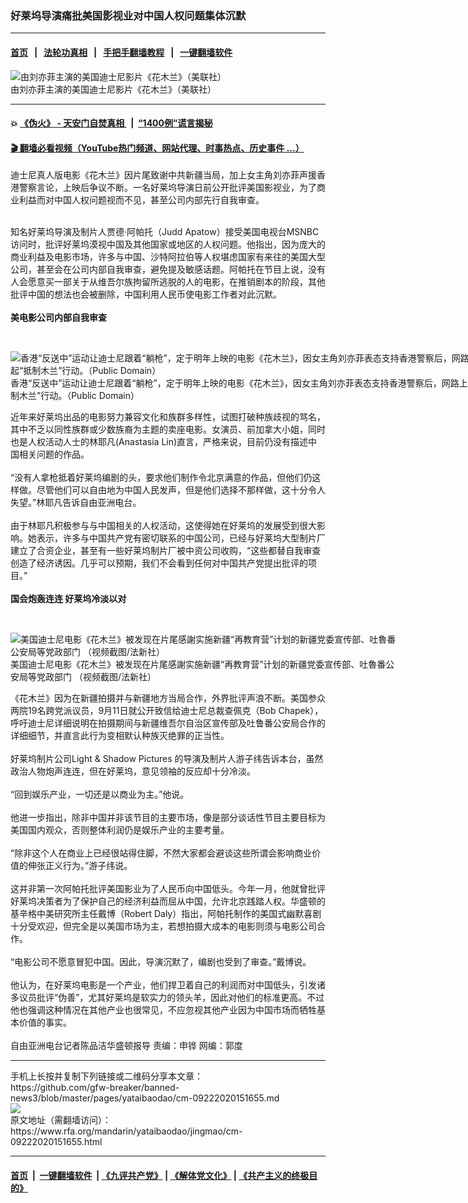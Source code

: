 ### 好莱坞导演痛批美国影视业对中国人权问题集体沉默
------------------------

#### [首页](https://github.com/gfw-breaker/banned-news3/blob/master/README.md) &nbsp;&nbsp;|&nbsp;&nbsp; [法轮功真相](https://github.com/begood0513/basic/blob/master/README.md)  &nbsp;&nbsp;|&nbsp;&nbsp; [手把手翻墙教程](https://github.com/gfw-breaker/guides/wiki)  &nbsp;&nbsp;|&nbsp;&nbsp; [一键翻墙软件](https://github.com/gfw-breaker/nogfw/blob/master/README.md)  



<div id="headerimg">
 <img alt="由刘亦菲主演的美国迪士尼影片《花木兰》（美联社）" src="https://www.rfa.org/mandarin/yataibaodao/junshiwaijiao/cm-09112020113645.html/jt0910.jpg/image" title="由刘亦菲主演的美国迪士尼影片《花木兰》（美联社）"/>
 <div id="headerimgcontents">
  <div id="headerimgcaption">
   <span>
    由刘亦菲主演的美国迪士尼影片《花木兰》（美联社）
   </span>
   <!-- zoomattribute -->
  </div>
  <!-- headerimgcaption -->
 </div>
 <!-- headerimagecontents -->
</div>

<hr/>


#### 💥 [《伪火》 - 天安门自焚真相 ](http://158.247.195.190:10000/videos/blog/weihuo.html)&nbsp; |&nbsp; [“1400例”谎言揭秘  ](http://158.247.195.190:10000/videos/blog/jiexi1400.html)

#### [ 🎬  翻墙必看视频（YouTube热门频道、网站代理、时事热点、历史事件 ...）](https://github.com/gfw-breaker/links/blob/master/banned.md)

<div id="storytext">
 <div>
  <div class="slot_header">
  </div>
 </div>
 <p>
  迪士尼真人版电影《花木兰》因片尾致谢中共新疆当局，加上女主角刘亦菲声援香港警察言论，上映后争议不断。一名好莱坞导演日前公开批评美国影视业，为了商业利益而对中国人权问题视而不见，甚至公司内部先行自我审查。
 </p>
 <p>
  <br/>
  知名好莱坞导演及制片人贾德·阿帕托（Judd Apatow）接受美国电视台MSNBC访问时，批评好莱坞漠视中国及其他国家或地区的人权问题。他指出，因为庞大的商业利益及电影市场，许多与中国、沙特阿拉伯等人权堪虑国家有来往的美国大型公司，甚至会在公司内部自我审查，避免提及敏感话题。阿帕托在节目上说，没有人会愿意买一部关于从维吾尔族拘留所逃脱的人的电影，在推销剧本的阶段，其他批评中国的想法也会被删除，中国利用人民币使电影工作者对此沉默。
  <br/>
  <br/>
  <b>
   美电影公司内部自我审查
  </b>
 </p>
 <p>
  <b>
  </b>
  <br/>
  <div class="image-inline captioned" style="width:800px;">
   <div style="width:800px;">
    <img alt="香港“反送中”运动让迪士尼跟着“躺枪”，定于明年上映的电影《花木兰》，因女主角刘亦菲表态支持香港警察后，网路上已掀起“抵制木兰”行动。（Public Domain）" src="https://www.rfa.org/mandarin/yataibaodao/kejiaowen/rc-08162019125332.html/ent160809.jpg" title="香港“反送中”运动让迪士尼跟着“躺枪”，定于明年上映的电影《花木兰》，因女主角刘亦菲表态支持香港警察后，网路上已掀起“抵制木兰”行动。（Public Domain）"/>
   </div>
   <div class="image-caption">
    <span style="width:800px;">
     香港“反送中”运动让迪士尼跟着“躺枪”，定于明年上映的电影《花木兰》，因女主角刘亦菲表态支持香港警察后，网路上已掀起“抵制木兰”行动。（Public Domain）
    </span>
    <span class="copyright">
    </span>
   </div>
  </div>
 </p>
 <p>
  近年来好莱坞出品的电影努力兼容文化和族群多样性，试图打破种族歧视的骂名，其中不乏以同性族群或少数族裔为主题的卖座电影。女演员、前加拿大小姐，同时也是人权活动人士的林耶凡(Anastasia Lin)直言，严格来说，目前仍没有描述中国相关问题的作品。
  <br/>
  <br/>
  “没有人拿枪抵着好莱坞编剧的头，要求他们制作令北京满意的作品，但他们仍这样做。尽管他们可以自由地为中国人民发声，但是他们选择不那样做，这十分令人失望。”林耶凡告诉自由亚洲电台。
  <br/>
  <br/>
  由于林耶凡积极参与与中国相关的人权活动，这使得她在好莱坞的发展受到很大影响。她表示，许多与中国共产党有密切联系的中国公司，已经与好莱坞大型制片厂建立了合资企业，甚至有一些好莱坞制片厂被中资公司收购，“这些都替自我审查创造了经济诱因。几乎可以预期，我们不会看到任何对中国共产党提出批评的项目。”
  <br/>
  <br/>
  <b>
   国会炮轰连连 好莱坞冷淡以对
  </b>
 </p>
 <p>
  <b>
  </b>
  <br/>
  <div class="image-inline captioned" style="width:622px;">
   <div style="width:622px;">
    <img alt="美国迪士尼电影《花木兰》被发现在片尾感謝实施新疆“再教育营”计划的新疆党委宣传部、吐魯番公安局等党政部门 （视频截图/法新社）" src="https://www.rfa.org/mandarin/yataibaodao/junshiwaijiao/cm-09112020113645.html/cm0911.jpg" title="美国迪士尼电影《花木兰》被发现在片尾感謝实施新疆“再教育营”计划的新疆党委宣传部、吐魯番公安局等党政部门 （视频截图/法新社）"/>
   </div>
   <div class="image-caption">
    <span style="width:622px;">
     美国迪士尼电影《花木兰》被发现在片尾感謝实施新疆“再教育营”计划的新疆党委宣传部、吐魯番公安局等党政部门 （视频截图/法新社）
    </span>
    <span class="copyright">
    </span>
   </div>
  </div>
 </p>
 <p>
  《花木兰》因为在新疆拍摄并与新疆地方当局合作，外界批评声浪不断。美国参众两院19名跨党派议员，9月11日就公开致信给迪士尼总裁查佩克（Bob Chapek），呼吁迪士尼详细说明在拍摄期间与新疆维吾尔自治区宣传部及吐鲁番公安局合作的详细细节，并直言此行为变相默认种族灭绝罪的正当性。
  <br/>
  <br/>
  好莱坞制片公司Light &amp; Shadow Pictures 的导演及制片人游子纬告诉本台，虽然政治人物炮声连连，但在好莱坞，意见领袖的反应却十分冷淡。
  <br/>
  <br/>
  “回到娱乐产业，一切还是以商业为主。”他说。
  <br/>
  <br/>
  他进一步指出，除非中国并非该节目的主要市场，像是部分谈话性节目主要目标为美国国内观众，否则整体利润仍是娱乐产业的主要考量。
  <br/>
  <br/>
  “除非这个人在商业上已经很站得住脚，不然大家都会避谈这些所谓会影响商业价值的伸张正义行为。”游子纬说。
  <br/>
  <br/>
  这并非第一次阿帕托批评美国影业为了人民币向中国低头。今年一月，他就曾批评好莱坞决策者为了保护自己的经济利益而屈从中国，允许北京践踏人权。华盛顿的基辛格中美研究所主任戴博（Robert Daly）指出，阿帕托制作的美国式幽默喜剧十分受欢迎，但完全是以美国市场为主，若想拍摄大成本的电影则须与电影公司合作。
  <br/>
  <br/>
  “电影公司不愿意冒犯中国。因此，导演沉默了，编剧也受到了审查。”戴博说。
  <br/>
  <br/>
  他认为，在好莱坞电影是一个产业，他们捍卫着自己的利润而对中国低头，引发诸多议员批评“伪善”，尤其好莱坞是软实力的领头羊，因此对他们的标准更高。不过他也强调这种情况在其他产业也很常见，不应忽视其他产业因为中国市场而牺牲基本价值的事实。
  <br/>
  <br/>
  自由亚洲电台记者陈品洁华盛顿报导 责编：申铧 网编：郭度
 </p>
</div>

<hr/>
手机上长按并复制下列链接或二维码分享本文章：<br/>
https://github.com/gfw-breaker/banned-news3/blob/master/pages/yataibaodao/cm-09222020151655.md <br/>
<a href='https://github.com/gfw-breaker/banned-news3/blob/master/pages/yataibaodao/cm-09222020151655.md'><img src='https://github.com/gfw-breaker/banned-news3/blob/master/pages/yataibaodao/cm-09222020151655.md.png'/></a> <br/>
原文地址（需翻墙访问）：https://www.rfa.org/mandarin/yataibaodao/jingmao/cm-09222020151655.html


------------------------
#### [首页](https://github.com/gfw-breaker/banned-news3/blob/master/README.md) &nbsp;|&nbsp; [一键翻墙软件](https://github.com/gfw-breaker/nogfw/blob/master/README.md) &nbsp;| [《九评共产党》](https://github.com/gfw-breaker/9ping.md/blob/master/README.md#九评之一评共产党是什么) | [《解体党文化》](https://github.com/gfw-breaker/jtdwh.md/blob/master/README.md) | [《共产主义的终极目的》](https://github.com/gfw-breaker/gczydzjmd.md/blob/master/README.md)


<img src='http://gfw-breaker.win/banned-news3/pages/yataibaodao/cm-09222020151655.md' width='0px' height='0px'/>